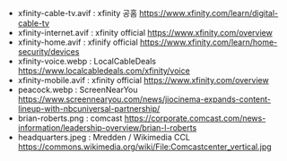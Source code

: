 - xfinity-cable-tv.avif : xfinity 공홈 https://www.xfinity.com/learn/digital-cable-tv
- xfinity-internet.avif : xfinity official https://www.xfinity.com/overview
- xfinity-home.avif : xfinify official https://www.xfinity.com/learn/home-security/devices
- xfinity-voice.webp : LocalCableDeals https://www.localcabledeals.com/xfinity/voice
- xfinity-mobile.avif : xfinity official https://www.xfinity.com/overview
- peacock.webp : ScreenNearYou https://www.screennearyou.com/news/jiocinema-expands-content-lineup-with-nbcuniversal-partnership/
- brian-roberts.png : comcast https://corporate.comcast.com/news-information/leadership-overview/brian-l-roberts
- headquarters.jpeg : Mredden / Wikimedia CCL https://commons.wikimedia.org/wiki/File:Comcastcenter_vertical.jpg
